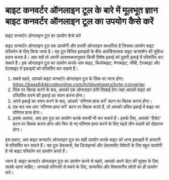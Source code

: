 बाइट कनवर्टर ऑनलाइन टूल के बारे में मूलभूत ज्ञान बाइट कनवर्टर ऑनलाइन टूल का उपयोग कैसे करें
===========================================================================================

बाइट कनवर्टर ऑनलाइन टूल का उपयोग कैसे करें

बाइट कनवर्टर ऑनलाइन टूल एक उपयोगी और प्रभावी ऑनलाइन साधारिता है जिसका उपयोग बाइट परिवर्तन के लिए किया जाता है। यह टूल विभिन्न इकाइयों के बीच अंतर्क्रियात्मक बाइट कनवर्शन की सुविधा प्रदान करता है। आप चाहें तो अपनी आवश्यकतानुसार किसी विशेष इकाई को दूसरी इकाई में परिवर्तित कर सकते हैं। इस ऑनलाइन टूल का उपयोग करके आप बाइट, किलोबाइट, मेगाबाइट, जीबी, टेराबाइट और पेटाबाइट में इकाइयों को परिवर्तित कर सकते हैं।

1. सबसे पहले, आपको बाइट कनवर्टर ऑनलाइन टूल के लिंक पर जाना होगा: <https://base64decodeonline.com/hi/developers/byte-converter>
2. लिंक पर क्लिक करने के बाद, आपको एक ऑनलाइन फ़ॉर्म दिखाई देगा जहां आपको बाइट को परिवर्तित करने की इकाई का चयन करना होगा।
3. अपने इकाई का चयन करने के बाद, आपको 'परिणाम प्राप्त करें' बटन पर क्लिक करना होगा।
4. एक बार जब आप 'परिणाम प्राप्त करें' बटन पर क्लिक करते हैं, तो आपको उचित इकाई में बाइट का परिणाम प्राप्त होगा।
5. इसके अलावा, आप इस टूल का उपयोग करके वापसी भी कर सकते हैं। इसके लिए, आपको 'रीसेट' बटन पर क्लिक करना होगा और फिर से नए परिणाम प्राप्त करने के लिए पहले तीन कदमों को दोहराना होगा।

इस प्रकार, आप बाइट कनवर्टर ऑनलाइन टूल का सही उपयोग करके बाइट को अन्य इकाइयों में आसानी से परिवर्तित कर सकते हैं। यह टूल डेवलपर्स, वेब डिजाइनर्स और डेवलपमेंट पेशेवरों के लिए बहुत उपयोगी है जो बाइट परिवर्तन का उपयोग करते हैं।

ध्यान दें: बाइट कनवर्टर ऑनलाइन टूल का उपयोग करने से पहले, आपको अपने डेटा की सुरक्षा के लिए सतर्क रहना चाहिए। अनचाहे परिणामों से बचने के लिए, सत्यापित और विश्वसनीय स्रोतों का ही उपयोग करें।